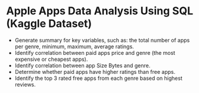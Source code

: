 # Apple Apps Data Analysis Using SQL (Kaggle Dataset) 
-	Generate summary for key variables, such as: the total number of apps per genre, minimum, maximum, average ratings.
-	Identify correlation between paid apps price and genre (the most expensive or cheapest apps).
-	Identify correlation between app Size Bytes and genre.
-	Determine whether paid apps have higher ratings than free apps.
-	Identify the top 3 rated free apps from each genre based on highest reviews.

